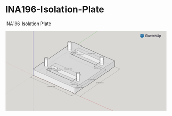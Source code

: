 # INA196-Isolation-Plate
INA196 Isolation Plate

![INA169 Mount - No Thru Hole](INA169Mount-NoThruHole.png)